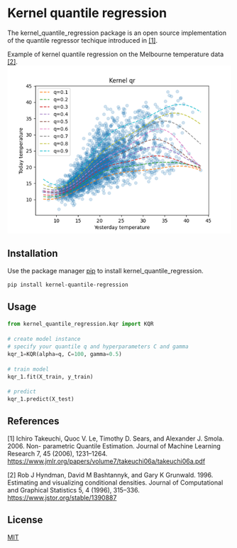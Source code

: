 # Kernel quantile regression
The kernel_quantile_regression package is an open source implementation of the quantile regressor techique introduced in  [[1]](#1).


Example of kernel quantile regression on the Melbourne temperature data [[2]](#2).
![alt text](https://github.com/luca-pernigo/kernel_quantile_regression/blob/main/plots/melborune_kernel_quantile_regression.png?raw=true)

## Installation
Use the package manager [pip](https://pypi.org/project/kernel-quantile-regression/) to install kernel_quantile_regression.

```bash
pip install kernel-quantile-regression
```

## Usage

```python
from kernel_quantile_regression.kqr import KQR

# create model instance
# specify your quantile q and hyperparameters C and gamma
kqr_1=KQR(alpha=q, C=100, gamma=0.5)

# train model
kqr_1.fit(X_train, y_train)

# predict
kqr_1.predict(X_test)
```

## References
<a id="1">[1]</a> Ichiro Takeuchi, Quoc V. Le, Timothy D. Sears, and Alexander J. Smola. 2006. Non-
parametric Quantile Estimation. Journal of Machine Learning Research 7, 45 (2006),
1231–1264. https://www.jmlr.org/papers/volume7/takeuchi06a/takeuchi06a.pdf

<a id="2">[2]</a> Rob J Hyndman, David M Bashtannyk, and Gary K Grunwald. 1996. Estimating and
visualizing conditional densities. Journal of Computational and Graphical Statistics
5, 4 (1996), 315–336. https://www.jstor.org/stable/1390887



## License
[MIT](https://choosealicense.com/licenses/mit/)